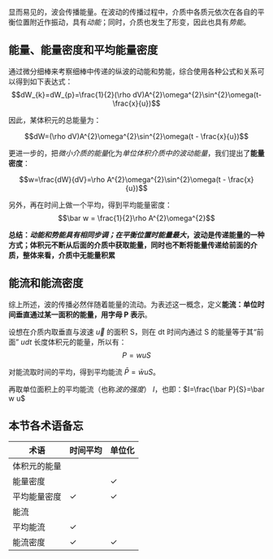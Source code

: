 显而易见的，波会传播能量。在波动的传播过程中，介质中各质元依次在各自的平衡位置附近作振动，具有*动能*；同时，介质也发生了形变，因此也具有*势能*。

## 能量、能量密度和平均能量密度

通过微分细棒来考察细棒中传递的纵波的动能和势能，综合使用各种公式和关系可以得到如下表达式：
$$dW_{k}=dW_{p}=\frac{1}{2}(\rho dV)A^{2}\omega^{2}\sin^{2}\omega(t-\frac{x}{u})$$

因此，某体积元的总能量为：

$$dW=(\rho dV)A^{2}\omega^{2}\sin^{2}\omega(t - \frac{x}{u})$$

更进一步的，把*微小介质的能量*化为*单位体积介质中的波动能量*，我们提出了**能量密度**：

$$w=\frac{dW}{dV}=\rho A^{2}\omega^{2}\sin^{2}\omega(t - \frac{x}{u})$$

另外，再在时间上做一个平均，得到平均能量密度：
$$\bar w = \frac{1}{2}\rho A^{2}\omega^{2}$$

**总结：*动能和势能具有相同步调；在平衡位置时能量最大*，波动是传递能量的一种方式；体积元不断从后面的介质中获取能量，同时也不断将能量传递给前面的介质，整体来看，介质中无能量积累**

## 能流和能流密度

综上所述，波的传播必然伴随着能量的流动。为表述这一概念，定义**能流：单位时间垂直通过某一面积的能量，用字母 P 表示**。

设想在介质内取垂直与波速 $\vec u$ 的面积 S，则在 dt 时间内通过 S 的能量等于其“前面” $udt$ 长度体积元的能量，所以有：
$$P=wuS$$

对能流取时间的平均，得到平均能流 $\bar P = \bar w u S$。

再取单位面积上的平均能流（也称*波的强度*） $I$，也即：$I=\frac{\bar P}{S}=\bar w u$

## 本节各术语备忘

| 术语         | 时间平均     | 单位化       |
| ------------ | ------------ | ------------ |
| 体积元的能量 |              |              |
| 能量密度     |              | $\checkmark$ |
| 平均能量密度 | $\checkmark$ | $\checkmark$ |
| 能流         |              |              |
| 平均能流     | $\checkmark$   |              |
| 能流密度     | $\checkmark$ | $\checkmark$ |

